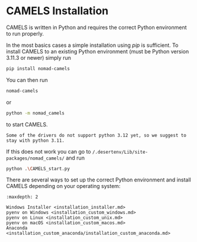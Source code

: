 # CAMELS Installation

CAMELS is written in Python and requires the correct Python environment to run properly.

In the most basics cases a simple installation using _pip_ is sufficient. To install CAMELS to an existing Python environment (must be Python version 3.11.3 or newer) simply run

```bash
pip install nomad-camels
```

You can then run 

```bash
nomad-camels
```

 or  

```bash
python -m nomad_camels
```

to start CAMELS.

```{warning}
Some of the drivers do not support python 3.12 yet, so we suggest to stay with python 3.11.
```

If this does not work you can go to `/.desertenv/Lib/site-packages/nomad_camels/` and run

```bash
python .\CAMELS_start.py
```


There are several ways to set up the correct Python environment and install CAMELS depending on your operating system:
```{toctree}
:maxdepth: 2

Windows Installer <installation_installer.md>
pyenv on Windows <installation_custom_windows.md>
pyenv on Linux <installation_custom_unix.md>
pyenv on macOS <installation_custom_macos.md>
Anaconda <installation_custom_anaconda/installation_custom_anaconda.md>
```
